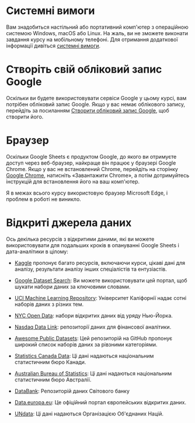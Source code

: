 # Системні вимоги
Вам знадобиться настільний або портативний комп'ютер з операційною системою Windows, macOS або Linux. На жаль, ви не зможете виконати завдання курсу на мобільному телефоні. Для отримання додаткової інформації дивіться [системні вимоги](https://support.google.com/docs/answer/2375082?hl=en&co=GENIE.Platform%3DDesktop).

# Створіть свій обліковий запис Google
Оскільки ви будете використовувати сервіси Google у цьому курсі, вам потрібен обліковий запис Google. Якщо у вас немає облікового запису, перейдіть за посиланням [Створити обліковий запис Google](https://accounts.google.com/lifecycle/steps/signup/name?ddm=0&dsh=S856322909:1719878315091008&flowEntry=SignUp&flowName=GlifWebSignIn&hl=en&TL=AC3PFD6W3X1gBay9pENTMW2RzVtFEimX1bEcOwVBP7oItfTag2Qqd47Cl22W1cbA), щоб створити його.

# Браузер
Оскільки Google Sheets є продуктом Google, до якого ви отримуєте доступ через веб-браузер, найкраще він працює у браузері Google Chrome. Якщо у вас не встановлений Chrome, перейдіть на сторінку [Google Chrome](https://www.google.com/chrome/), натисніть «Завантажити Chrome», а потім дотримуйтесь інструкцій для встановлення його на ваш комп'ютер.

Я в межах всього курсу використовую браузер Microsoft Edge, і проблем в роботі не виникло.

# Відкриті джерела даних
Ось декілька ресурсів з відкритими даними, які ви можете використовувати для подальших кроків в опануванні Google Sheets і дата-аналітики в цілому:

- [Kaggle](https://www.kaggle.com/datasets) пропонує багато ресурсів, включаючи курси, цікаві дані для аналізу, результати аналізу інших спеціалістів та ентузіастів.

- [Google Dataset Search](https://datasetsearch.research.google.com/): Ви можете використовувати цей портал, щоб шукати набори даних за ключовими словами.

- [UCI Machine Learning Repository](https://archive.ics.uci.edu/): Університет Каліфорнії надає сотні наборів даних з різних тем.

- [NYC Open Data](https://opendata.cityofnewyork.us/): набори відкритих даних від уряду Нью-Йорка.

- [Nasdaq Data Link](https://data.nasdaq.com/search): репозиторії даних для фінансової аналітики.

- [Awesome Public Datasets](https://github.com/awesomedata/awesome-public-datasets): Цей репозиторій на GitHub пропонує широкий список наборів даних за рівзними категоріями.

- [Statistics Canada Data](https://www150.statcan.gc.ca/n1/en/type/data): Ці дані надаються національним статистичним бюро Канади.

- [Australian Bureau of Statistics](https://www.abs.gov.au/): Ці дані надаються національним статистичним бюро Австралії.

- [DataBank](https://databank.worldbank.org/): Репозиторій даних Світового банку

- [Data.europa.eu](https://data.europa.eu/en): Це офіційний портал європейських відкритих даних.

- [UNdata](https://data.un.org/): Ці дані надаються Організацією Об'єднаних Націй.

